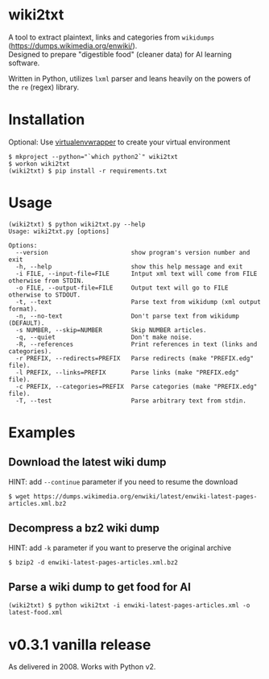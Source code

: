 # wiki2txt
A tool to extract plaintext, links and categories from `wikidumps` (https://dumps.wikimedia.org/enwiki/).<br />
Designed to prepare "digestible food" (cleaner data) for AI learning software.<br />

Written in Python, utilizes `lxml` parser and leans heavily on the powers of the `re` (regex) library.

# Installation
Optional: Use [virtualenvwrapper](https://virtualenvwrapper.readthedocs.io/en/latest/) to create your virtual environment

```
$ mkproject --python="`which python2`" wiki2txt
$ workon wiki2txt
(wiki2txt) $ pip install -r requirements.txt
```

# Usage
```
(wiki2txt) $ python wiki2txt.py --help
Usage: wiki2txt.py [options]

Options:
  --version                       show program's version number and exit
  -h, --help                      show this help message and exit
  -i FILE, --input-file=FILE      Intput xml text will come from FILE otherwise from STDIN.
  -o FILE, --output-file=FILE     Output text will go to FILE otherwise to STDOUT.
  -t, --text                      Parse text from wikidump (xml output format).
  -n, --no-text                   Don't parse text from wikidump (DEFAULT).
  -s NUMBER, --skip=NUMBER        Skip NUMBER articles.
  -q, --quiet                     Don't make noise.
  -R, --references                Print references in text (links and categories).
  -r PREFIX, --redirects=PREFIX   Parse redirects (make "PREFIX.edg" file).
  -l PREFIX, --links=PREFIX       Parse links (make "PREFIX.edg" file).
  -c PREFIX, --categories=PREFIX  Parse categories (make "PREFIX.edg" file).
  -T, --test                      Parse arbitrary text from stdin.
```

# Examples

## Download the latest wiki dump
HINT: add `--continue` parameter if you need to resume the download

```
$ wget https://dumps.wikimedia.org/enwiki/latest/enwiki-latest-pages-articles.xml.bz2
```

## Decompress a bz2 wiki dump
HINT: add `-k` parameter if you want to preserve the original archive

```
$ bzip2 -d enwiki-latest-pages-articles.xml.bz2
```

## Parse a wiki dump to get food for AI
```
(wiki2txt) $ python wiki2txt -i enwiki-latest-pages-articles.xml -o latest-food.xml
```

# v0.3.1 vanilla release
As delivered in 2008. Works with Python v2.
